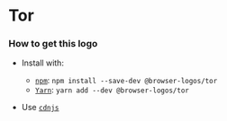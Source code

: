 # Tor

### How to get this logo

* Install with:

  * [`npm`](https://www.npmjs.com/): `npm install --save-dev @browser-logos/tor`
  * [`Yarn`](https://yarnpkg.com/): `yarn add --dev @browser-logos/tor`

* Use [`cdnjs`](https://cdnjs.com/libraries/browser-logos)
